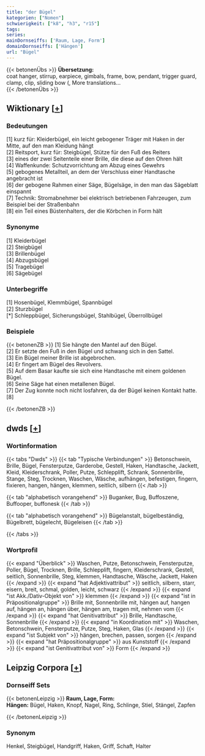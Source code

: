 ```yaml
---
title: "der Bügel"
kategorien: ["Nomen"]
schwierigkeit: ["k8", "h3", "r15"]
tags:
series:
mainDornseiffs: ['Raum, Lage, Form']
domainDornseiffs: ['Hängen']
url: "Bügel"
---
```


{{< betonenÜbs >}}
**Übersetzung:**  
coat hanger, stirrup, earpiece, gimbals, frame, bow, pendant, trigger guard, clamp, clip, sliding bow (, More translations...  
{{< /betonenÜbs >}}

## Wiktionary [[+](https://de.wiktionary.org/wiki/Bügel)]

### Bedeutungen
[1] kurz für: Kleiderbügel, ein leicht gebogener Träger mit Haken in der Mitte, auf den man Kleidung hängt  
[2] Reitsport, kurz für: Steigbügel, Stütze für den Fuß des Reiters  
[3] eines der zwei Seitenteile einer Brille, die diese auf den Ohren hält  
[4] Waffenkunde: Schutzvorrichtung am Abzug eines Gewehrs  
[5] gebogenes Metallteil, an dem der Verschluss einer Handtasche angebracht ist  
[6] der gebogene Rahmen einer Säge, Bügelsäge, in den man das Sägeblatt einspannt  
[7] Technik: Stromabnehmer bei elektrisch betriebenen Fahrzeugen, zum Beispiel bei der Straßenbahn  
[8] ein Teil eines Büstenhalters, der die Körbchen in Form hält  

### Synonyme
[1] Kleiderbügel  
[2] Steigbügel  
[3] Brillenbügel  
[4] Abzugsbügel  
[5] Tragebügel  
[6] Sägebügel  

### Unterbegriffe
[1] Hosenbügel, Klemmbügel, Spannbügel  
[2] Sturzbügel  
[*] Schleppbügel, Sicherungsbügel, Stahlbügel, Überrollbügel  

### Beispiele
{{< betonenZB >}}
[1] Sie hängte den Mantel auf den Bügel.  
[2] Er setzte den Fuß in den Bügel und schwang sich in den Sattel.  
[3] Ein Bügel meiner Brille ist abgebrochen.  
[4] Er fingert am Bügel des Revolvers.  
[5] Auf dem Basar kaufte sie sich eine Handtasche mit einem goldenen Bügel.  
[6] Seine Säge hat einen metallenen Bügel.  
[7] Der Zug konnte noch nicht losfahren, da der Bügel keinen Kontakt hatte.  
[8]  

{{< /betonenZB >}}


## dwds [[+](https://www.dwds.de/wb/Bügel)]

### Wortinformation
{{< tabs "Dwds" >}}
{{< tab "Typische Verbindungen" >}}
Betonschwein, Brille, Bügel, Fensterputze, Garderobe, Gestell, Haken, Handtasche, Jackett, Kleid, Kleiderschrank, Poller, Putze, Schlepplift, Schrank, Sonnenbrille, Stange, Steg, Trocknen, Waschen, Wäsche, aufhängen, befestigen, fingern, fixieren, hangen, hängen, klemmen, seitlich, silbern
{{< /tab >}}

{{< tab "alphabetisch vorangehend" >}}
Buganker, Bug, Buffoszene, Buffooper, buffonesk
{{< /tab >}}

{{< tab "alphabetisch vorangehend" >}}
Bügelanstalt, bügelbeständig, Bügelbrett, bügelecht, Bügeleisen
{{< /tab >}}

{{< /tabs >}}

### Wortprofil
{{< expand "Überblick" >}} Waschen, Putze, Betonschwein, Fensterputze, Poller, Bügel, Trocknen, Brille, Schlepplift, fingern, Kleiderschrank, Gestell, seitlich, Sonnenbrille, Steg, klemmen, Handtasche, Wäsche, Jackett, Haken {{< /expand >}}
{{< expand "hat Adjektivattribut" >}} seitlich, silbern, starr, eisern, breit, schmal, golden, leicht, schwarz {{< /expand >}}
{{< expand "ist Akk./Dativ-Objekt von" >}} klemmen {{< /expand >}}
{{< expand "ist in Präpositionalgruppe" >}} Brille mit, Sonnenbrille mit, hängen auf, hangen auf, hängen an, hängen über, hängen am, tragen mit, nehmen vom {{< /expand >}}
{{< expand "hat Genitivattribut" >}} Brille, Handtasche, Sonnenbrille {{< /expand >}}
{{< expand "in Koordination mit" >}} Waschen, Betonschwein, Fensterputze, Putze, Steg, Haken, Glas {{< /expand >}}
{{< expand "ist Subjekt von" >}} hängen, brechen, passen, sorgen {{< /expand >}}
{{< expand "hat Präpositionalgruppe" >}} aus Kunststoff {{< /expand >}}
{{< expand "ist Genitivattribut von" >}} Form {{< /expand >}}

## Leipzig Corpora [[+](https://corpora.uni-leipzig.de/en/res?word=Bügel&corpusId=deu_newscrawl-public_2018)]

### Dornseiff Sets
{{< betonenLeipzig >}}
**Raum, Lage, Form:**  
**Hängen:** Bügel, Haken, Knopf, Nagel, Ring, Schlinge, Stiel, Stängel, Zapfen  

{{< /betonenLeipzig >}}

### Synonym
Henkel, Steigbügel, Handgriff, Haken, Griff, Schaft, Halter

